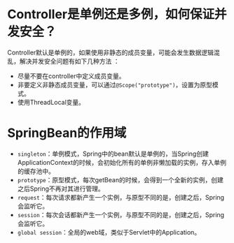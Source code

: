# Controller是单例还是多例，如何保证并发安全？

Controller默认是单例的，如果使用非静态的成员变量，可能会发生数据逻辑混乱，解决并发安全问题有如下几种方法 ：

- 尽量不要在controller中定义成员变量。
- 非要定义非静态成员变量，可以通过`@Scope("prototype")`，设置为原型模式。
- 使用ThreadLocal变量。

# SpringBean的作用域

- `singleton`：单例模式，Spring中的bean默认是单例的，当Spring创建ApplicationContext的时候，会初始化所有的单例非懒加载的实例，存入单例的缓存池中。
- `prototype`：原型模式，每次getBean的时候，会得到一个全新的实例，创建之后Spring不再对其进行管理。
- `request`：每次请求都新产生一个实例，与原型不同的是，创建之后，Spring会监听它。
- `session`：每次会话都新产生一个实例，与原型不同的是，创建之后，Spring会监听它。
- `global session`：全局的web域，类似于Servlet中的Application。

